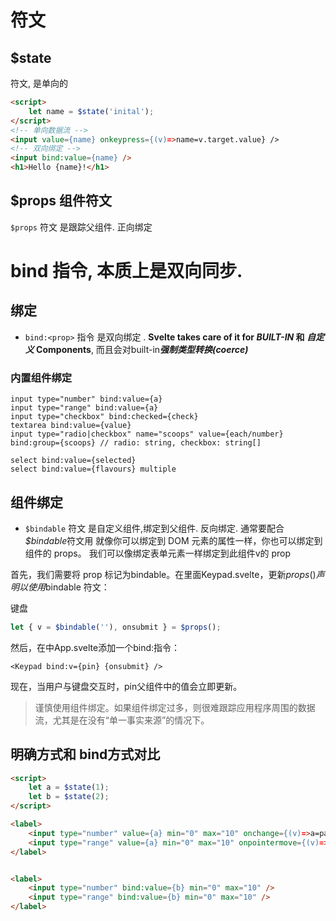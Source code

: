 
# 符文
## $state
符文, 是单向的

```html
<script>
	let name = $state('inital');
</script>
<!-- 单向数据流 -->
<input value={name} onkeypress={(v)=>name=v.target.value} />
<!-- 双向绑定 -->
<input bind:value={name} />
<h1>Hello {name}!</h1>
```
## $props 组件符文
`$props` 符文 是跟踪父组件. 正向绑定

# bind 指令, 本质上是双向同步.
## 绑定
  - `bind:<prop>` 指令 是双向绑定 . **Svelte takes care of it for *BUILT-IN* 和 *自定义* Components**, 而且会对built-in***强制类型转换(coerce)***
### 内置组件绑定
```tsx
input type="number" bind:value={a}
input type="range" bind:value={a}
input type="checkbox" bind:checked={check}
textarea bind:value={value}
input type="radio|checkbox" name="scoops" value={each/number} bind:group={scoops} // radio: string, checkbox: string[]

select bind:value={selected}
select bind:value={flavours} multiple

```
## 组件绑定
  - `$bindable` 符文 是自定义组件,绑定到父组件. 反向绑定. 通常要配合 *$bindable*符文用
就像你可以绑定到 DOM 元素的属性一样，你也可以绑定到组件的 props。
我们可以像绑定表单元素一样绑定到此组件v的 prop

首先，我们需要将 prop 标记为bindable。在里面Keypad.svelte，更新$props() 声明以使用$bindable 符文：

键盘
```ts
let { v = $bindable(''), onsubmit } = $props();
```

然后，在中App.svelte添加一个bind:指令：
```tsx
<Keypad bind:v={pin} {onsubmit} />
```

现在，当用户与键盘交互时，pin父组件中的值会立即更新。

> 谨慎使用组件绑定。如果组件绑定过多，则很难跟踪应用程序周围的数据流，尤其是在没有“单一事实来源”的情况下。


## 明确方式和 bind方式对比
```html
<script>
	let a = $state(1);
	let b = $state(2);
</script>

<label>
	<input type="number" value={a} min="0" max="10" onchange={(v)=>a=parseInt(v.target.value)}/>
	<input type="range" value={a} min="0" max="10" onpointermove={(v)=>a=parseInt(v.target.value)} />
</label>


<label>
	<input type="number" bind:value={b} min="0" max="10" />
	<input type="range" bind:value={b} min="0" max="10" />
</label>
```